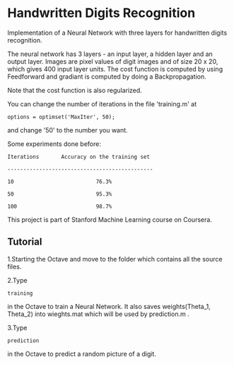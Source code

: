 Handwritten Digits Recognition
============================

Implementation of a Neural Network with three layers for handwritten digits recognition.

The neural network has 3 layers - an input layer, a hidden layer and an output layer.
Images are pixel values of digit images and of size 20 x 20, which gives 400 input layer units.
The cost function is computed by using Feedforward and gradiant is computed by doing a Backpropagation.

Note that the cost function is also regularized.

You can change the number of iterations in the file 'training.m' at 

    options = optimset('MaxIter', 50);
    
and change '50' to the number you want.

Some experiments done before:

    Iterations       Accuracy on the training set

    ----------------------------------------------

    10                          76.3%

    50                          95.3%

    100                         98.7%

This project is part of Stanford Machine Learning course on Coursera.
  
## Tutorial

  1.Starting the Octave and move to the folder which contains all the source files.
  
  2.Type
  
    
    training
    
    
  in the Octave to train a Neural Network. It also saves weights(Theta_1, Theta_2) into wieghts.mat which will be used by prediction.m .
  
  3.Type
  
    
    prediction
    
    
  in the Octave to predict a random picture of a digit.
